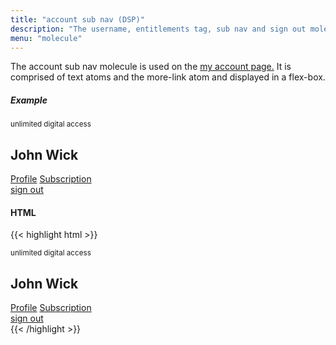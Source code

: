 ```yaml
---
title: "account sub nav (DSP)"
description: "The username, entitlements tag, sub nav and sign out molecule at the top of my account pages"
menu: "molecule"
---
```


The account sub nav molecule is used on the <a href="/saratoga/decks/my-account">my account page.</a> It is comprised of text atoms and the more-link atom and displayed in a flex-box.

##### Example

<div class="dsp">
    <section>
        <div class="account-sub-nav">
            <div>
                <small>unlimited digital access</small>
                <h1 class="serif">John Wick</h1>
                <a href="#" class="nav active">Profile</a>
                <a href="#" class="nav">Subscription</a>
            </div>
            <div>
                <a href="#" class="more-link">sign out</a>
            </div>
        </div>
    </section>
</div>

#### HTML
{{< highlight html >}}
<section>
    <div class="account-sub-nav">
        <div>
            <small>unlimited digital access</small>
            <h1 class="serif">John Wick</h1>
            <a href="#" class="nav active">Profile</a>
            <a href="#" class="nav">Subscription</a>
        </div>
        <div>
            <a href="#" class="more-link">sign out</a>
        </div>
    </div>
</section>
{{< /highlight >}}